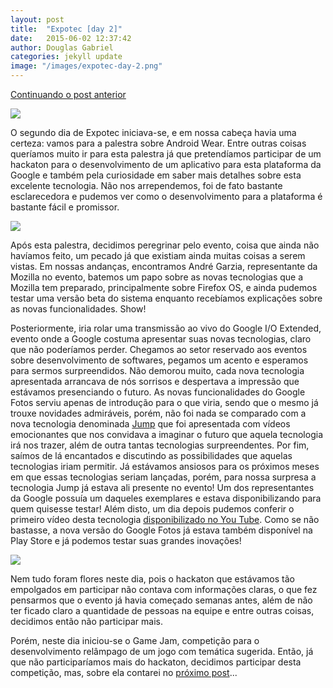 ```yaml
---
layout: post
title:  "Expotec [day 2]"
date:   2015-06-02 12:37:42
author: Douglas Gabriel
categories: jekyll update
image: "/images/expotec-day-2.png"
---
```


[Continuando o post anterior][day1]

<img src="{{ site.absolute_url }}/images/posts/expotecday21.jpg">

O segundo dia de Expotec iniciava-se, e em nossa cabeça havia uma certeza: vamos para a palestra sobre Android Wear. Entre outras coisas queríamos muito ir para esta palestra já que pretendíamos participar de um hackaton para o desenvolvimento de um aplicativo para esta plataforma da Google e também pela curiosidade em saber mais detalhes sobre esta excelente tecnologia. Não nos arrependemos, foi de fato bastante esclarecedora e pudemos ver como o desenvolvimento para a plataforma é bastante fácil e promissor.

<img src="{{ site.absolute_url }}/images/posts/expotecday22.jpg">

Após esta palestra, decidimos peregrinar pelo evento, coisa que ainda não havíamos feito, um pecado já que existiam ainda muitas coisas a serem vistas. Em nossas andanças, encontramos André Garzia, representante da Mozilla no evento, batemos um papo sobre as novas tecnologias que a Mozilla tem preparado, principalmente sobre Firefox OS, e ainda pudemos testar uma versão beta do sistema enquanto recebíamos explicações sobre as novas funcionalidades. Show!

Posteriormente, iria rolar uma transmissão ao vivo do Google I/O Extended, evento onde a Google costuma apresentar suas novas tecnologias, claro que não poderíamos perder. Chegamos ao setor reservado aos eventos sobre desenvolvimento de softwares, pegamos um acento e esperamos para sermos surpreendidos. Não demorou muito, cada nova tecnologia apresentada arrancava de nós sorrisos e despertava a impressão que estávamos presenciando o futuro. As novas funcionalidades do Google Fotos serviu apenas de introdução para o que viria, sendo que o mesmo já trouxe novidades admiráveis, porém, não foi nada se comparado com a nova tecnologia denominada [Jump][jump] que foi apresentada com vídeos emocionantes que nos convidava a imaginar o futuro que aquela tecnologia irá nos trazer, além de outra tantas tecnologias surpreendentes. Por fim, saímos de lá encantados e discutindo as possibilidades que aquelas tecnologias iriam permitir. Já estávamos ansiosos para os próximos meses em que essas tecnologias seriam lançadas, porém, para nossa surpresa a tecnologia Jump já estava ali presente no evento! Um dos representantes da Google possuía um daqueles exemplares e estava disponibilizando para quem quisesse testar! Além disto, um dia depois pudemos conferir o primeiro vídeo desta tecnologia [disponibilizado no You Tube][jumptecmundo]. Como se não bastasse, a nova versão do Google Fotos já estava também disponível na Play Store e já podemos testar suas grandes inovações!

<img src="{{ site.absolute_url }}/images/posts/expotecday23.jpg">

Nem tudo foram flores neste dia, pois o hackaton que estávamos tão empolgados em participar não contava com informações claras, o que fez pensarmos que o evento já havia começado semanas antes, além de não ter ficado claro a quantidade de pessoas na equipe e entre outras coisas, decidimos então não participar mais.

Porém, neste dia iniciou-se o Game Jam, competição para o desenvolvimento relâmpago de um jogo com temática sugerida. Então, já que não participaríamos mais do hackaton, decidimos participar desta competição, mas, sobre ela contarei no [próximo post][continuacao]...

[day1]:http://douglasgabriel.github.io/jekyll/update/2015/06/01/Expotec-day-1.html
[jump]:https://www.google.com/get/cardboard/jump/
[jumptecmundo]:http://www.tecmundo.com.br/google-i-o-2015/80727-primeiros-videos-usando-tecnologia-jump-youtube-incriveis.htm
[continuacao]:http://douglasgabriel.github.io/jekyll/update/2015/06/06/Expotec-day-3.html